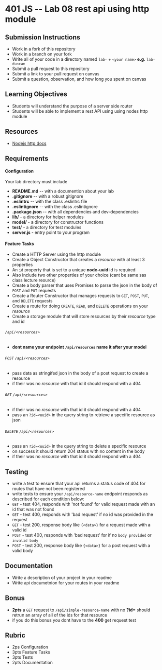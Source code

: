 401 JS --  Lab 08 rest api using http module
===

## Submission Instructions
  * Work in a fork of this repository
  * Work in a branch on your fork
  * Write all of your code in a directory named `lab-` + `<your name>` **e.g.** `lab-duncan`
  * Submit a pull request to this repository
  * Submit a link to your pull request on canvas
  * Submit a question, observation, and how long you spent on canvas  
  
## Learning Objectives  
* Students will understand the purpose of a server side router 
* Students will be able to implement a rest API using using nodes http module

## Resources  
* [Nodejs http docs]

## Requirements  
#### Configuration  
<!-- list of files, configurations, tools, ect that are required -->
Your lab directory must include  
* **README.md** -- with a documention about your lab
* **.gitignore** -- with a robust gitignore
* **.eslintrc** -- with the class .eslintrc file
* **.eslintignore** -- with the class .eslintignore
* **.package.json** -- with all dependencies and dev-dependencies 
* **lib/** - a directory for helper modules
* **model/** - a directory for constructor functions
* **test/** - a directory for test modules
* **server.js** - entry point to your program
 
#### Feature Tasks  
<!-- a list or description of the feature tasks you want the students to implement -->
* Create a HTTP Server using the http module
* Create a Object Constructor that creates a _resource_ with at least 3 properties
 * An `id` property that is set to a unique **node-uuid** id is required
 * Also include two other properties of your choice (cant be same sas class lecture reource) 
* Create a body parser that uses Promises to parse the json in the body of `POST` and `PUT` requests
* Create a Router Constructor that manages requests to `GET`, `POST`, `PUT`, and `DELETE` requests
* Create a route for doing `CREATE`, `READ`, and `DELETE` operations on your _resource_
* Create a storage module that will store resources by their _resource_ type and id

###### `/api/<resources>` 
* **dont name your endpoint `/api/resources` name it after your model**

###### `POST` `/api/<resources>` 
* pass data as stringifed json in the body of a post request to create a resource
* if their was no _resource_ with that id it should respond with a 404
 
###### `GET` `/api/<resources>` 
* if their was no _resource_ with that id it should respond with a 404
* pass an `?id=<uuid>` in the query string to retrieve a specific resource as json
 
###### `DELETE` `/api/<resources>` 
* pass an `?id=<uuid>` in the query string to delete a specific resource
* on success it should return 204 status with no content in the body
* if their was no _resource_ with that id it should respond with a 404
 
## Testing  
* write a test to ensure that your api returns a status code of 404 for routes that have not been registered
* write tests to ensure your `/api/resource-name` endpoint responds as described for each condition below:
 * `GET` - test 404, responds with 'not found' for valid request made with an id that was not found
 * `GET` - test 400, responds with 'bad request' if no id was provided in the request
 * `GET` - test 200, response body like `{<data>}` for a request made with a valid id 
 * `POST` - test 400, responds with 'bad request' for if no `body provided` or `invalid body`
 * `POST` - test 200, response body like  `{<data>}` for a post request with a valid body
 
##  Documentation  
<!-- a description of what you want the student to write about in their readme --> 
* Write a description of your project in your readme
* Write api documetnion for your routes in your readme

## Bonus
* **2pts** a `GET` request to `/api/simple-resource-name` with no **?id=** should retrun an array of all of the ids for that resource
 * if you do this bonus you dont have to the **400** get request test
 
## Rubric  
* 2ps Configuration
* 3pts Feature Tasks
* 3pts Tests
* 2pts Documentation

<!-- links --> 
[Nodejs http docs]: https://nodejs.org/api/http.html
